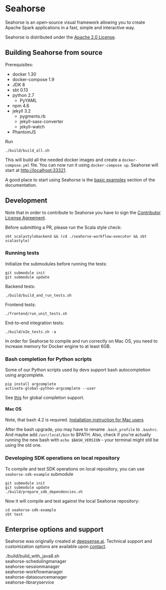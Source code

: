 # Seahorse

Seahorse is an open-source visual framework allowing you to create Apache Spark applications
in a fast, simple and interactive way.

Seahorse is distributed under the [Apache 2.0 License](https://www.apache.org/licenses/LICENSE-2.0).

## Building Seahorse from source

Prerequisites:
* docker 1.30
* docker-compose 1.9
* JDK 8
* sbt 0.13
* python 2.7
  * PyYAML
* npm 4.6
* jekyll 3.2
  * pygments.rb
  * jekyll-sass-converter
  * jekyll-watch
* PhantomJS

Run
```console
./build/build_all.sh
```
This will build all the needed docker images and create a `docker-compose.yml` file.
You can now run it using `docker-compose up`. Seahorse will start at [http://localhost:33321](http://localhost:33321).

A good place to start using Seahorse is the [basic examples](http://seahorse.deepsense.ai/basic_examples.html) section of the documentation.

## Development

Note that in order to contribute to Seahorse you have to sign the
[Contributor License Agreement](https://seahorse.deepsense.ai/licenses/cla).

Before submitting a PR, please run the Scala style check:

```console
sbt scalastylebackend && (cd ./seahorse-workflow-executor && sbt scalastyle)
```

### Running tests

Initialize the submodules before running the tests:
```console
git submodule init
git submodule update
```

Backend tests:
```console
./build/build_and_run_tests.sh
```

Frontend tests:
```console
./frontend/run_unit_tests.sh
```

End-to-end integration tests:
```console
./build/e2e_tests.sh -a
```

In order for Seahorse to compile and run correctly on Mac OS, you need to increase memory for Docker engine to at least 6GB.

### Bash completion for Python scripts

Some of our Python scripts used by devs support bash autocompletion using argcomplete.

```
pip install argcomplete
activate-global-python-argcomplete --user
```

See [this](http://argcomplete.readthedocs.io/en/latest/#activating-global-completion) for global completion support.

#### Mac OS
Note, that bash 4.2 is required.
[Installation instruction for Mac users](http://argcomplete.readthedocs.io/en/latest/#global-completion)

After the bash upgrade, you may have to rename `.bash_profile` to `.bashrc`. And maybe add `/usr/local/bin` to $PATH.
Also, check if you're actually running the new bash with `echo $BASH_VERSION` - your terminal might still be using the old one.

### Developing SDK operations on local repository
To compile and test SDK operations on local repository, you can use `seahorse-sdk-example` submodule
```console
git submodule init
git submodule update
./build/prepare_sdk_dependencies.sh
```
Now it will compile and test against the local Seahorse repository:
```console
cd seahorse-sdk-example
sbt test
```

## Enterprise options and support

Seahorse was originally created at [deepsense.ai](http://deepsense.ai). Technical support and customization options are available upon [contact](mailto:contact@deepsense.ai).


./build/build_with_java8.sh \
  seahorse-schedulingmanager \
  seahorse-sessionmanager \
  seahorse-workflowmanager \
  seahorse-datasourcemanager \
  seahorse-libraryservice